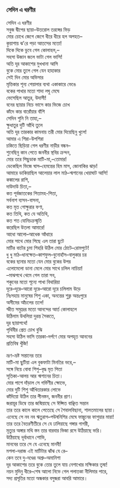 ### সেদিন এ ধরণীর
সেদিন এ ধরণীর  
সবুজ দ্বীপের ছায়া–উতরোল তরঙ্গের ভিড়  
মোর চোখে জেগে জেগে ধীরে ধীরে হল অপহত–  
কুয়াশায় ঝ’রে পড়া আতসের মতো!  
দিকে দিকে ডুবে গেল কোলাহল,–  
সহসা উজান জলে ভাটা গেল ভাসি!  
অতি দূর আকাশের মুখখানা আসি  
বুকে মোর তুলে গেল যেন হাহাকার  
সেই দিন মোর অভিসার  
মৃত্তিকার শূন্য পেয়ালার ব্যথা একাকারে ভেঙে  
বকের পাখার মতো শাদা লঘু মেঘে  
ভেসেছিল আতুর, উদাসী!  
বনের ছায়ার নিচে ভাসে কার ভিজে চোখ  
কাঁদে কার বারোঁয়ার বাঁশি  
সেদিন শুনি নি তাহা,–  
ক্ষুধাতুর দুটি আঁখি তুলে  
অতি দূর তারকার কামনায় তরী মোর দিয়েছিনু খুলে!  
আমার এ শিরা-উপশিরা  
চকিতে ছিড়িয়া গেল ধরণীর নাড়ীর বন্ধন–  
শুনেছিনু কান পেতে জননীর স্থবির ক্রন্দন,  
মোর তরে পিছুডাক মাটি-মা,–তোমার!  
ডেকেছিল ভিজে ঘাস–হেমন্তের হিম মাস, জোনাকির ঝাড়!  
আমারে ডাকিয়াছিল আলেয়ার লাল মাঠ–শ্মশানের খেয়াঘাট আসি!  
কঙ্কালের রাশি,  
দাউদাউ চিতা,–  
কত পূর্বজাতকের পিতামহ-পিতা,  
সর্বনাশ ব্যসন-বাসনা,  
কত মৃত গোক্ষুরার ফণা,  
কত তিথি, কত যে অতিথি,  
কত শত যোনিচক্রস্মৃতি  
করেছিল উতলা আমারে!  
আধো আলো–আধেক আঁধারে  
মোর সাথে মোর পিছে এল তারা ছুটে  
মাটির বাটের চুমা শিহরি উঠিল মোর ঠোটে–রোমপুটে!  
ধু ধু মাঠ–ধানক্ষেত–কাশফুল–বুনোহাঁস–বালুকার চর  
বকের ছানার মতো যেন মোর বুকের উপর  
এলোমেলো ডানা মেলে মোর সাথে চলিল নাচিয়া!  
–মাঝপথে থেমে গেল তারা সব,  
শকুনের মতো শূন্যে পাখা বিথারিয়া  
দূরে–দূরে–আরো দূরে–আরো দূরে চলিলাম উড়ে  
নিঃসহায় মানুষের শিশু একা, অনন্তের শুক্ল অন্তঃপুরে  
অসীমের আঁচলের তলে!  
স্ফীত সমুদ্রের মতো আনন্দের আর্ত কোলাহলে  
উঠিলাম উথলিয়া দুরন্ত সৈকতে,  
দূর ছায়াপথে!  
পৃথিবীর প্রেত চোখ বুঝি  
সহসা উঠিল ভাসি তারকা-দর্পণে মোর অপহৃত আননের  
প্রতিবিম্ব খুঁজি!  

ভ্রূণ-ভ্রষ্ট সন্তানের তরে  
মাটি-মা ছুটিয়া এল বুকফাটা মিনতির ভরে,–  
সঙ্গে নিয়ে বোবা শিশু–বৃদ্ধ মৃত পিতা  
সূতিকা-আলয় আর শ্মশানের চিতা।  
মোর পাশে দাঁড়াল সে গর্ভিণীর ক্ষোভে,  
মোর দুটি শিশু আঁখিতারকার লোভে  
কাঁদিয়ো উঠিল তার পীনস্তন, জননীর প্রাণ।  
জরায়ূর ডিম্বে তার জন্মিয়াছে সে ঈপ্সিত বাঞ্ছিত সন্তান  
তার তরে কালে কালে পেতেছে সে শৈবালবিছানা, শালতমালের ছায়া।  
এনেছে সে নব নব ঋতুরাগ–পউষনিশির মেঘে ফাল্গুনের ফাগুয়ার মায়া!  
তার তরে বৈতরণীতীরে সে যে ঢালিয়াছে গঙ্গার গাগরী,  
মৃত্যুর অঙ্গার মথি স্তন তার বারবার ভিজা রসে উঠিয়াছে ভরি।  
উঠিয়াছে দূর্বাধানে শোভি,  
মানবের তরে সে যে এনেছে মানবী!  
মশলা-দরাজ এই মাটিটার ঝাঁঝ যে রে–  
কেন তবে দু-দণ্ডের অশ্রু–অমানিশা  
দূর আকাশের তরে বুকে তোর তুলে যায় নেশাখোর মক্ষিকার তৃষা!  
নয়ন মুদিনু ধীরে–শেষ আলো নিভে গেল পলাতকা নীলিমার পারে,  
সদ্য প্রসূতির মতো অন্ধকার বসুন্ধরা আবরি আমারে।  